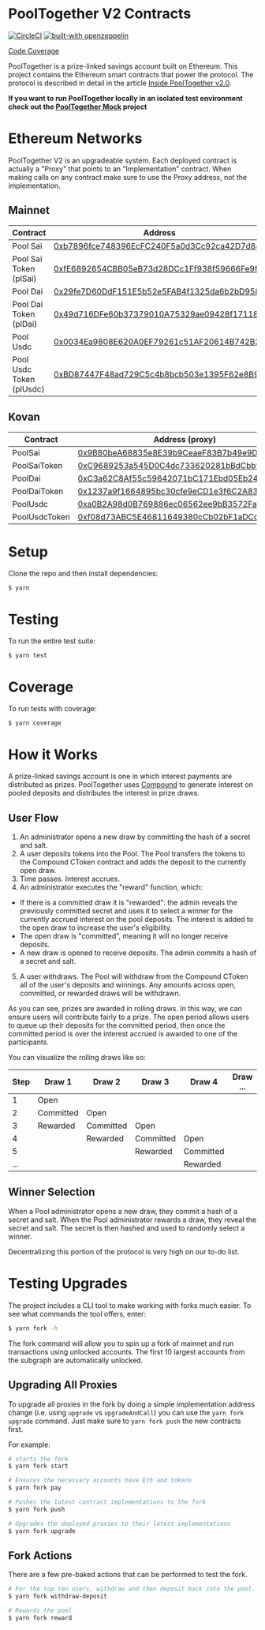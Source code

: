 # PoolTogether V2 Contracts

[![CircleCI](https://circleci.com/gh/pooltogether/pooltogether-contracts.svg?style=svg)](https://circleci.com/gh/pooltogether/pooltogether-contracts)
[![built-with openzeppelin](https://img.shields.io/badge/built%20with-OpenZeppelin-3677FF)](https://docs.openzeppelin.com/)

[Code Coverage](https://v2.coverage.pooltogether.us/)

PoolTogether is a prize-linked savings account built on Ethereum. This project contains the Ethereum smart contracts that power the protocol.  The protocol is described in detail in the article [Inside PoolTogether v2.0](https://medium.com/pooltogether/inside-pooltogether-v2-0-e7d0e1b90a08).

**If you want to run PoolTogether locally in an isolated test environment check out the [PoolTogether Mock](https://github.com/pooltogether/pooltogether-contracts-mock) project**

# Ethereum Networks

PoolTogether V2 is an upgradeable system.  Each deployed contract is actually a "Proxy" that points to an "Implementation" contract.  When making calls on any contract make sure to use the Proxy address, not the implementation.

## Mainnet

| Contract                | Address |
| -------                 | -------- |
| Pool Sai                | [0xb7896fce748396EcFC240F5a0d3Cc92ca42D7d84](https://etherscan.io/address/0xb7896fce748396EcFC240F5a0d3Cc92ca42D7d84) |
| Pool Sai Token (plSai)  | [0xfE6892654CBB05eB73d28DCc1Ff938f59666Fe9f](https://etherscan.io/address/0xfE6892654CBB05eB73d28DCc1Ff938f59666Fe9f) |
| Pool Dai                | [0x29fe7D60DdF151E5b52e5FAB4f1325da6b2bD958](https://etherscan.io/address/0x29fe7D60DdF151E5b52e5FAB4f1325da6b2bD958) |
| Pool Dai Token (plDai)  | [0x49d716DFe60b37379010A75329ae09428f17118d](https://etherscan.io/address/0x49d716DFe60b37379010A75329ae09428f17118d) |
| Pool Usdc               | [0x0034Ea9808E620A0EF79261c51AF20614B742B24](https://etherscan.io/address/0x0034Ea9808E620A0EF79261c51AF20614B742B24) |
| Pool Usdc Token (plUsdc)| [0xBD87447F48ad729C5c4b8bcb503e1395F62e8B98](https://etherscan.io/address/0xBD87447F48ad729C5c4b8bcb503e1395F62e8B98) |

## Kovan

| Contract      | Address (proxy)   | Address (implementation) |
| -------       | --------          | ----------- |
| PoolSai       | [0x9B80beA68835e8E39b9CeaeF83B7b49e9D41661C](https://kovan.etherscan.io/address/0x9B80beA68835e8E39b9CeaeF83B7b49e9D41661C) | [0x11149E1B3C8e334a889FC697230b377F47Fa32Ca](https://kovan.etherscan.io/address/0x11149E1B3C8e334a889FC697230b377F47Fa32Ca) |
| PoolSaiToken  | [0xC9689253a545D0C4dc733620281bBdCbb9FA4A4D](https://kovan.etherscan.io/address/0xC9689253a545D0C4dc733620281bBdCbb9FA4A4D) | [0x55d462dB374D0D96EDB3aa603a4D8B8617bBdAA1](https://kovan.etherscan.io/address/0x55d462dB374D0D96EDB3aa603a4D8B8617bBdAA1) |
| PoolDai       | [0xC3a62C8Af55c59642071bC171Ebd05Eb2479B663](https://kovan.etherscan.io/address/0xC3a62C8Af55c59642071bC171Ebd05Eb2479B663) | [0x662Aa47D4b9B4CFC4DB8f6dac0381fFFd2faC342](https://kovan.etherscan.io/address/0x662Aa47D4b9B4CFC4DB8f6dac0381fFFd2faC342) |
| PoolDaiToken  | [0x1237a9f1664895bc30cfe9eCD1e3f6C2A83700AD](https://kovan.etherscan.io/address/0x1237a9f1664895bc30cfe9eCD1e3f6C2A83700AD) | [0xAe2065e2298C6940d5bd59cD1c7bB6264c772c6A](https://kovan.etherscan.io/address/0xAe2065e2298C6940d5bd59cD1c7bB6264c772c6A) |
| PoolUsdc      | [0xa0B2A98d0B769886ec06562ee9bB3572Fa4f3aAb](https://kovan.etherscan.io/address/0xa0B2A98d0B769886ec06562ee9bB3572Fa4f3aAb) | [0xa05a7065a257DF3A0531298dc15CBCb0Ce5a3Ff5](https://kovan.etherscan.io/address/0xa05a7065a257DF3A0531298dc15CBCb0Ce5a3Ff5) |
| PoolUsdcToken | [0xf08d73ABC5E46811649380cCb02bF1aDCc37E59c](https://kovan.etherscan.io/address/0xf08d73ABC5E46811649380cCb02bF1aDCc37E59c) | [0x6C5492664df0ED36f29D654Fd62e9C3A3F6279A3](https://kovan.etherscan.io/address/0x6C5492664df0ED36f29D654Fd62e9C3A3F6279A3) |

# Setup

Clone the repo and then install dependencies:

```
$ yarn
```

# Testing

To run the entire test suite:

```
$ yarn test
```

# Coverage

To run tests with coverage:

```
$ yarn coverage
```

# How it Works

A prize-linked savings account is one in which interest payments are distributed as prizes.  PoolTogether uses [Compound](https://compound.finance) to generate interest on pooled deposits and distributes the interest in prize draws.

## User Flow

1. An administrator opens a new draw by committing the hash of a secret and salt.
2. A user deposits tokens into the Pool.  The Pool transfers the tokens to the Compound CToken contract and adds the deposit to the currently open draw.
3. Time passes.  Interest accrues.
4. An administrator executes the "reward" function, which:
  - If there is a committed draw it is "rewarded": the admin reveals the previously committed secret and uses it to select a winner for the currently accrued interest on the pool deposits.  The interest is added to the open draw to increase the user's eligibility.
  - The open draw is "committed", meaning it will no longer receive deposits.
  - A new draw is opened to receive deposits.  The admin commits a hash of a secret and salt.
5. A user withdraws.  The Pool will withdraw from the Compound CToken all of the user's deposits and winnings.  Any amounts across open, committed, or rewarded draws will be withdrawn.

As you can see, prizes are awarded in rolling draws.  In this way, we can ensure users will contribute fairly to a prize.  The open period allows users to queue up their deposits for the committed period, then once the committed period is over the interest accrued is awarded to one of the participants.

You can visualize the rolling draws like so:

| Step  | Draw 1    | Draw 2    | Draw 3    | Draw 4    |  Draw ... |
| ----- | ------    | ------    | ------    | ------    | --------- |
| 1     | Open      |           |           |           |           |
| 2     | Committed | Open      |           |           |           |
| 3     | Rewarded  | Committed | Open      |           |           |
| 4     |           | Rewarded  | Committed | Open      |           |
| 5     |           |           | Rewarded  | Committed |           |
| ...   |           |           |           | Rewarded  |           |

## Winner Selection

When a Pool administrator opens a new draw, they commit a hash of a secret and salt.  When the Pool administrator rewards a draw, they reveal the secret and salt.  The secret is then hashed and used to randomly select a winner.

Decentralizing this portion of the protocol is very high on our to-do list.

# Testing Upgrades

The project includes a CLI tool to make working with forks much easier.  To see what commands the tool offers, enter:

```sh
$ yarn fork -h
```

The fork command will allow you to spin up a fork of mainnet and run transactions using unlocked accounts.  The first 10 largest accounts from the subgraph are automatically unlocked.

## Upgrading All Proxies

To upgrade all proxies in the fork by doing a simple implementation address change (i.e. using `upgrade` vs `upgradeAndCall`) you can use the `yarn fork upgrade` command.  Just make sure to `yarn fork push` the new contracts first.

For example:

```sh
# starts the fork
$ yarn fork start
```

```sh
# Ensures the necessary accounts have Eth and tokens
$ yarn fork pay
```

```sh
# Pushes the latest contract implementations to the fork
$ yarn fork push
```

```sh
# Upgrades the deployed proxies to their latest implementations
$ yarn fork upgrade
```

## Fork Actions

There are a few pre-baked actions that can be performed to test the fork.

```sh
# For the top ten users, withdraw and then deposit back into the pool.
$ yarn fork withdraw-deposit
```

```sh
# Rewards the pool
$ yarn fork reward
```
